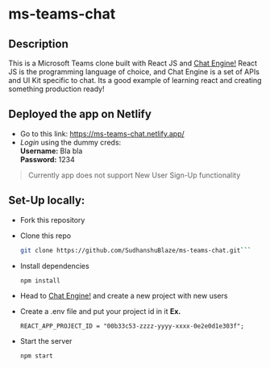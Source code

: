 # ms-teams-chat

## Description

This is a Microsoft Teams clone built with React JS and [Chat Engine!](https://chatengine.io/) React JS is the programming language of choice, and Chat Engine is a set of APIs and UI Kit specific to chat. Its a good example of learning react and creating something production ready!

## Deployed the app on Netlify

- Go to this link: https://ms-teams-chat.netlify.app/
- _Login_ using the dummy creds: <br>
  **Username:** Bla bla
  <br>
  **Password:** 1234

> Currently app does not support New User Sign-Up functionality

## Set-Up locally:

- Fork this repository
- Clone this repo

  ````bash
  git clone https://github.com/SudhanshuBlaze/ms-teams-chat.git```
  ````

- Install dependencies

  ```bash
  npm install
  ```

- Head to [Chat Engine!](https://chatengine.io/) and create a new project with new users

- Create a .env file and put your project id in it
  **Ex.**
  ```
  REACT_APP_PROJECT_ID = "00b33c53-zzzz-yyyy-xxxx-0e2e0d1e303f";
  ```
- Start the server

  ```bash
  npm start
  ```
